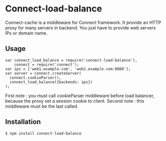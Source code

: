 Connect-load-balance
====================

Connect-cache is a middleware for Connect framework. It provide an HTTP proxy
for many servers in backend. You just have to provide web servers IPs or domain
name.

Usage
-----

    var connect_load_balance = require('connect-load-balance'),
        connect = require('connect');
    var ips = ['web1.example.com', 'web2.example.com:8080'];
    var server = connect.createServer(
      connect.cookieParser(),
      connect_load_balance({backends: ips})
    );

First note : you must call cookieParser middleware before load balancer, because the
proxy set a session cookie to client.
Second note : this middleware must be the last called.

Installation
------------

    $ npm install connect-load-balance

